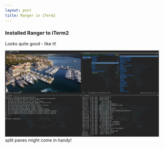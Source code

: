 ```yaml
---
layout: post
title: Ranger in iTerm2
---
```


### Installed Ranger to iTerm2
Looks quite good - like it!

<a href="/images/ranger.png"><img src="/images/ranger.png" width="700" /><a>
split panes might come in handy!
